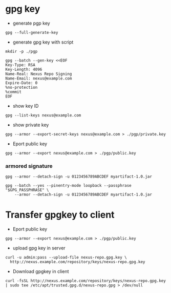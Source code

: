# gpg key
- generate pgp key
```
gpg --full-generate-key
```
- generate gpg key with script
```
mkdir -p ./pgp

gpg --batch --gen-key <<EOF
Key-Type: RSA
Key-Length: 4096
Name-Real: Nexus Repo Signing
Name-Email: nexus@example.com
Expire-Date: 0
%no-protection
%commit
EOF
```
- show key ID
```
gpg --list-keys nexus@example.com
```
- show private key
```
gpg --armor --export-secret-keys nexus@example.com > ./pgp/private.key
```
- Eport public key
```
gpg --armor --export nexus@example.com > ./pgp/public.key
```
### armored signature
```
gpg --armor --detach-sign -u 0123456789ABCDEF myartifact-1.0.jar
```
```
gpg --batch --yes --pinentry-mode loopback --passphrase "$GPG_PASSPHRASE" \
    --armor --detach-sign -u 0123456789ABCDEF myartifact-1.0.jar

```

# Transfer gpgkey to client
- Eport public key
```
gpg --armor --export nexus@example.com > ./pgp/public.key
```
- upload gpg key in server
```
curl -u admin:pass --upload-file nexus-repo.gpg.key \
  http://nexus.example.com/repository/keys/nexus-repo.gpg.key
```

- Download gpgkey in client
```
curl -fsSL http://nexus.example.com/repository/keys/nexus-repo.gpg.key | sudo tee /etc/apt/trusted.gpg.d/nexus-repo.gpg > /dev/null
```
